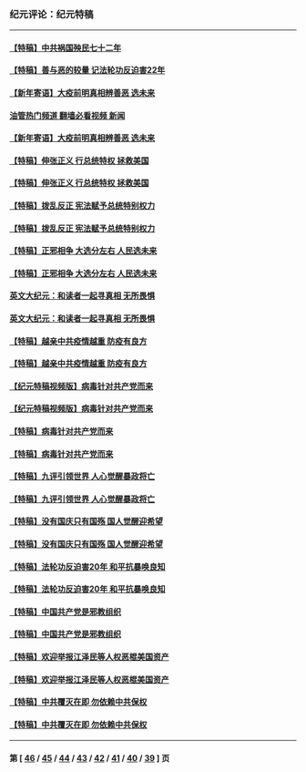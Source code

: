### 纪元评论：纪元特稿
---
#### [【特稿】中共祸国殃民七十二年](../../pages/nsc424/n13272607.md?12040330) 
#### [【特稿】善与恶的较量 记法轮功反迫害22年](../../pages/nsc424/n13086597.md?12040330) 
#### [【新年寄语】大疫前明真相辨善恶 选未来](../../pages/nsc424/n12660855.md?12040330) 
#### [油管热门频道 翻墙必看视频 新闻](ok?12040330)
#### [【新年寄语】大疫前明真相辨善恶 选未来](../../pages/nsc424/n12660855.md?12040330) 
#### [【特稿】伸张正义 行总统特权 拯救美国](../../pages/nsc424/n12616806.md?12040330) 
#### [【特稿】伸张正义 行总统特权 拯救美国](../../pages/nsc424/n12616806.md?12040330) 
#### [【特稿】拨乱反正 宪法赋予总统特别权力](../../pages/nsc424/n12598306.md?12040330) 
#### [【特稿】拨乱反正 宪法赋予总统特别权力](../../pages/nsc424/n12598306.md?12040330) 
#### [【特稿】正邪相争 大选分左右 人民选未来](../../pages/nsc424/n12545208.md?12040330) 
#### [【特稿】正邪相争 大选分左右 人民选未来](../../pages/nsc424/n12545208.md?12040330) 
#### [英文大纪元：和读者一起寻真相 无所畏惧](../../pages/nsc424/n12542027.md?12040330) 
#### [英文大纪元：和读者一起寻真相 无所畏惧](../../pages/nsc424/n12542027.md?12040330) 
#### [【特稿】越亲中共疫情越重 防疫有良方](../../pages/nsc424/n12042989.md?12040330) 
#### [【特稿】越亲中共疫情越重 防疫有良方](../../pages/nsc424/n12042989.md?12040330) 
#### [【纪元特稿视频版】病毒针对共产党而来](../../pages/nsc424/n11977328.md?12040330) 
#### [【纪元特稿视频版】病毒针对共产党而来](../../pages/nsc424/n11977328.md?12040330) 
#### [【特稿】病毒针对共产党而来](../../pages/nsc424/n11928818.md?12040330) 
#### [【特稿】病毒针对共产党而来](../../pages/nsc424/n11928818.md?12040330) 
#### [【特稿】九评引领世界 人心觉醒暴政将亡](../../pages/nsc424/n11660496.md?12040330) 
#### [【特稿】九评引领世界 人心觉醒暴政将亡](../../pages/nsc424/n11660496.md?12040330) 
#### [【特稿】没有国庆只有国殇 国人觉醒迎希望](../../pages/nsc424/n11549354.md?12040330) 
#### [【特稿】没有国庆只有国殇 国人觉醒迎希望](../../pages/nsc424/n11549354.md?12040330) 
#### [【特稿】法轮功反迫害20年 和平抗暴唤良知](../../pages/nsc424/n11389135.md?12040330) 
#### [【特稿】法轮功反迫害20年 和平抗暴唤良知](../../pages/nsc424/n11389135.md?12040330) 
#### [【特稿】中国共产党是邪教组织](../../pages/nsc424/n11355551.md?12040330) 
#### [【特稿】中国共产党是邪教组织](../../pages/nsc424/n11355551.md?12040330) 
#### [【特稿】欢迎举报江泽民等人权恶棍美国资产](../../pages/nsc424/n11303040.md?12040330) 
#### [【特稿】欢迎举报江泽民等人权恶棍美国资产](../../pages/nsc424/n11303040.md?12040330) 
#### [【特稿】中共覆灭在即 勿依赖中共保权](../../pages/nsc424/n11278510.md?12040330) 
#### [【特稿】中共覆灭在即 勿依赖中共保权](../../pages/nsc424/n11278510.md?12040330) 

---
#### 第 [ [46](./46.md?12040330) / [45](./45.md?12040330) / [44](./44.md?12040330) / [43](./43.md?12040330) / [42](./42.md?12040330) / [41](./41.md?12040330) / [40](./40.md?12040330) / [39](./39.md?12040330) ] 页

